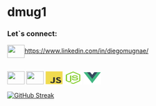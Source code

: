 # dmug1

<h3 align="left">Let`s connect:</h3>
<p align="left">
<a href="your link" target="blank"><img align="center" src="https://cdn.jsdelivr.net/npm/simple-icons@3.0.1/icons/linkedin.svg" alt="" height="30" width="40" />https://www.linkedin.com/in/diegomugnae/</a>



<div style="display: inline_block"><br>
    <img height="30" width="40"  src="https://cdn.jsdelivr.net/gh/devicons/devicon/icons/html5/html5-original.svg" />
    <img height="30" width="40"  src="https://cdn.jsdelivr.net/gh/devicons/devicon/icons/css3/css3-original.svg" />
    <img height="30" width="40"  src="https://github.com/devicons/devicon/blob/master/icons/javascript/javascript-original.svg" />    
    <img height="30" width="40"  src="https://github.com/devicons/devicon/blob/master/icons/nodejs/nodejs-original.svg" alt="javscript" width="40" height="40" />
    <img height="30" width="40"  src="https://github.com/devicons/devicon/blob/master/icons/vuejs/vuejs-original.svg" alt="javscript" width="40" height="40" />
</div>




[![GitHub Streak](https://github-readme-streak-stats.herokuapp.com/?user=dmug1)](https://git.io/streak-stats)